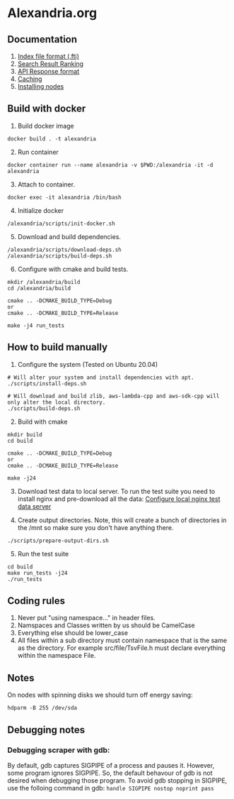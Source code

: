 # Alexandria.org

## Documentation
1. [Index file format (.fti)](/documentation/index_file_format.md)
2. [Search Result Ranking](/documentation/search_result_ranking.md)
3. [API Response format](/documentation/api_response_format.md)
4. [Caching](/documentation/caching.md)
5. [Installing nodes](/documentation/installing_nodes.md)

## Build with docker
1. Build docker image
```
docker build . -t alexandria
```

2. Run container
```
docker container run --name alexandria -v $PWD:/alexandria -it -d alexandria
```
3. Attach to container.
```
docker exec -it alexandria /bin/bash
```
4. Initialize docker
```
/alexandria/scripts/init-docker.sh
```
5. Download and build dependencies.
```
/alexandria/scripts/download-deps.sh
/alexandria/scripts/build-deps.sh
```
6. Configure with cmake and build tests.
```
mkdir /alexandria/build
cd /alexandria/build

cmake .. -DCMAKE_BUILD_TYPE=Debug
or
cmake .. -DCMAKE_BUILD_TYPE=Release

make -j4 run_tests
```

## How to build manually
1. Configure the system (Tested on Ubuntu 20.04)
```
# Will alter your system and install dependencies with apt.
./scripts/install-deps.sh

# Will download and build zlib, aws-lambda-cpp and aws-sdk-cpp will only alter the local directory.
./scripts/build-deps.sh
```

2. Build with cmake
```
mkdir build
cd build

cmake .. -DCMAKE_BUILD_TYPE=Debug
or
cmake .. -DCMAKE_BUILD_TYPE=Release

make -j24
```

3. Download test data to local server.
To run the test suite you need to install nginx and pre-download all the data: [Configure local nginx test data server](/documentation/configure_local_nginx.md)

4. Create output directories. Note, this will create a bunch of directories in the /mnt so make sure you don't have anything there.
```
./scripts/prepare-output-dirs.sh
```

5. Run the test suite
```
cd build
make run_tests -j24
./run_tests
```

## Coding rules
1. Never put "using namespace..." in header files.
2. Namspaces and Classes written by us should be CamelCase
3. Everything else should be lower_case
4. All files within a sub directory must contain namespace that is the same as the directory. For example src/file/TsvFile.h must declare everything within the namespace File.

## Notes
On nodes with spinning disks we should turn off energy saving:
```
hdparm -B 255 /dev/sda
```

## Debugging notes
### Debugging scraper with gdb:
By default, gdb captures SIGPIPE of a process and pauses it. However, some program ignores SIGPIPE. So, the default behavour of gdb is not desired when debugging those program. To avoid gdb stopping in SIGPIPE, use the folloing command in gdb:
```handle SIGPIPE nostop noprint pass```
